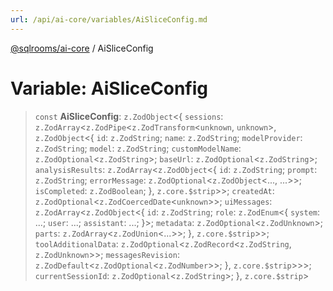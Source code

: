 ```yaml
---
url: /api/ai-core/variables/AiSliceConfig.md
---
```

[@sqlrooms/ai-core](../index.md) / AiSliceConfig

# Variable: AiSliceConfig

> `const` **AiSliceConfig**: `z.ZodObject`<{ `sessions`: `z.ZodArray`<`z.ZodPipe`<`z.ZodTransform`<`unknown`, `unknown`>, `z.ZodObject`<{ `id`: `z.ZodString`; `name`: `z.ZodString`; `modelProvider`: `z.ZodString`; `model`: `z.ZodString`; `customModelName`: `z.ZodOptional`<`z.ZodString`>; `baseUrl`: `z.ZodOptional`<`z.ZodString`>; `analysisResults`: `z.ZodArray`<`z.ZodObject`<{ `id`: `z.ZodString`; `prompt`: `z.ZodString`; `errorMessage`: `z.ZodOptional`<`z.ZodObject`<..., ...>>; `isCompleted`: `z.ZodBoolean`; }, `z.core.$strip`>>; `createdAt`: `z.ZodOptional`<`z.ZodCoercedDate`<`unknown`>>; `uiMessages`: `z.ZodArray`<`z.ZodObject`<{ `id`: `z.ZodString`; `role`: `z.ZodEnum`<{ `system`: ...; `user`: ...; `assistant`: ...; }>; `metadata`: `z.ZodOptional`<`z.ZodUnknown`>; `parts`: `z.ZodArray`<`z.ZodUnion`<...>>; }, `z.core.$strip`>>; `toolAdditionalData`: `z.ZodOptional`<`z.ZodRecord`<`z.ZodString`, `z.ZodUnknown`>>; `messagesRevision`: `z.ZodDefault`<`z.ZodOptional`<`z.ZodNumber`>>; }, `z.core.$strip`>>>; `currentSessionId`: `z.ZodOptional`<`z.ZodString`>; }, `z.core.$strip`>
